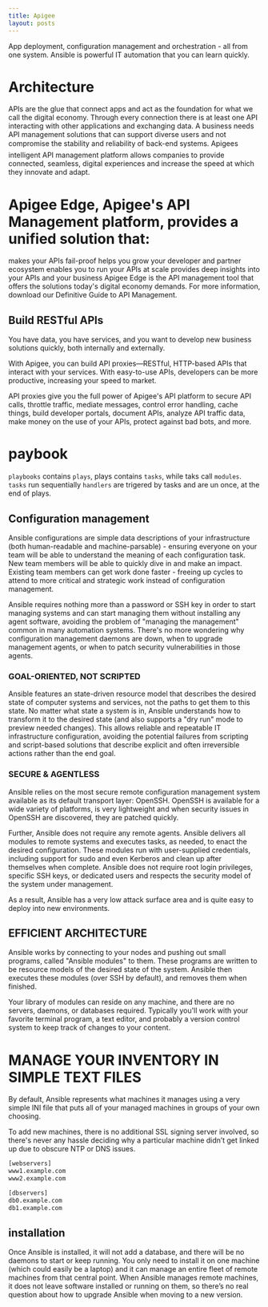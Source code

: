 ```yaml
---
title: Apigee
layout: posts
---
```


App deployment, configuration management and orchestration - all from one system. Ansible is powerful IT automation that you can learn quickly.

# Architecture
APIs are the glue that connect apps and act as the foundation for what we call the digital economy. Through every connection there is at least one API interacting with other applications and exchanging data. A business needs API management solutions that can support diverse users and not compromise the stability and reliability of back-end systems. Apigees intelligent API management platform allows companies to provide connected, seamless, digital experiences and increase the speed at which they innovate and adapt.

# Apigee Edge, Apigee's API Management platform, provides a unified solution that:

makes your APIs fail-proof
helps you grow your developer and partner ecosystem
enables you to run your APIs at scale
provides deep insights into your APIs and your business
Apigee Edge is the API management tool that offers the solutions today's digital economy demands. For more information, download our Definitive Guide to API Management.

## Build RESTful APIs
You have data, you have services, and you want to develop new business solutions quickly, both internally and externally.

With Apigee, you can build API proxies—RESTful, HTTP-based APIs that interact with your services. With easy-to-use APIs, developers can be more productive, increasing your speed to market.

API proxies give you the full power of Apigee's API platform to secure API calls, throttle traffic, mediate messages, control error handling, cache things, build developer portals, document APIs, analyze API traffic data, make money on the use of your APIs, protect against bad bots, and more.

# paybook

`playbooks` contains `plays`, plays contains `tasks`, while taks call `modules`.
`tasks` run sequentially
`handlers` are trigered by tasks and are un once, at the end of plays.


## Configuration management
Ansible configurations are simple data descriptions of your infrastructure (both human-readable and machine-parsable) - ensuring everyone on your team will be able to understand the meaning of each configuration task. New team members will be able to quickly dive in and make an impact. Existing team members can get work done faster - freeing up cycles to attend to more critical and strategic work instead of configuration management.


Ansible requires nothing more than a password or SSH key in order to start managing systems and can start managing them without installing any agent software, avoiding the problem of "managing the management" common in many automation systems. There's no more wondering why configuration management daemons are down, when to upgrade management agents, or when to patch security vulnerabilities in those agents.

### GOAL-ORIENTED, NOT SCRIPTED
Ansible features an state-driven resource model that describes the desired state of computer systems and services, not the paths to get them to this state. No matter what state a system is in, Ansible understands how to transform it to the desired state (and also supports a "dry run" mode to preview needed changes). This allows reliable and repeatable IT infrastructure configuration, avoiding the potential failures from scripting and script-based solutions that describe explicit and often irreversible actions rather than the end goal.


### SECURE & AGENTLESS
Ansible relies on the most secure remote configuration management system available as its default transport layer: OpenSSH. OpenSSH is available for a wide variety of platforms, is very lightweight and when security issues in OpenSSH are discovered, they are patched quickly.

Further, Ansible does not require any remote agents. Ansible delivers all modules to remote systems and executes tasks, as needed, to enact the desired configuration. These modules run with user-supplied credentials, including support for sudo and even Kerberos and clean up after themselves when complete. Ansible does not require root login privileges, specific SSH keys, or dedicated users and respects the security model of the system under management.

As a result, Ansible has a very low attack surface area and is quite easy to deploy into new environments.

## EFFICIENT ARCHITECTURE
Ansible works by connecting to your nodes and pushing out small programs, called "Ansible modules" to them. These programs are written to be resource models of the desired state of the system. Ansible then executes these modules (over SSH by default), and removes them when finished.

Your library of modules can reside on any machine, and there are no servers, daemons, or databases required. Typically you'll work with your favorite terminal program, a text editor, and probably a version control system to keep track of changes to your content.

# MANAGE YOUR INVENTORY IN SIMPLE TEXT FILES

By default, Ansible represents what machines it manages using a very simple INI file that puts all of your managed machines in groups of your own choosing.  

To add new machines, there is no additional SSL signing server involved, so there's never any hassle deciding why a particular machine didn’t get linked up due to obscure NTP or DNS issues.

```bash
[webservers]
www1.example.com
www2.example.com

[dbservers]
db0.example.com
db1.example.com
```

## installation
Once Ansible is installed, it will not add a database, and there will be no daemons to start or keep running. You only need to install it on one machine (which could easily be a laptop) and it can manage an entire fleet of remote machines from that central point. When Ansible manages remote machines, it does not leave software installed or running on them, so there’s no real question about how to upgrade Ansible when moving to a new version.

